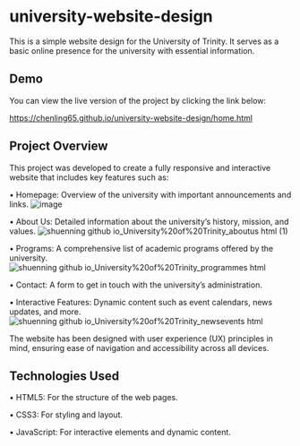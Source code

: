 # university-website-design
This is a simple website design for the University of Trinity. It serves as a basic online presence for the university with essential information.

## Demo
You can view the live version of the project by clicking the link below:

https://chenling65.github.io/university-website-design/home.html

## Project Overview
This project was developed to create a fully responsive and interactive website that includes key features such as:

•	Homepage: Overview of the university with important announcements and links.
![image](https://github.com/user-attachments/assets/d4afae94-f4ab-4b96-988f-3a30116ddd6d)
 
•	About Us: Detailed information about the university’s history, mission, and values.
 ![shuenning github io_University%20of%20Trinity_aboutus html (1)](https://github.com/user-attachments/assets/e34f69b9-7cbb-45ca-b658-a8ddf0cd6b2c)
 
•	Programs: A comprehensive list of academic programs offered by the university.
 ![shuenning github io_University%20of%20Trinity_programmes html](https://github.com/user-attachments/assets/70fcd69c-183f-41e2-a5a4-a1f32586bbe0)
 
•	Contact: A form to get in touch with the university’s administration.
 
•	Interactive Features: Dynamic content such as event calendars, news updates, and more.
 ![shuenning github io_University%20of%20Trinity_newsevents html](https://github.com/user-attachments/assets/4dc0e753-6810-4513-84b8-16b79926adf0)
 
The website has been designed with user experience (UX) principles in mind, ensuring ease of navigation and accessibility across all devices.

## Technologies Used
•	HTML5: For the structure of the web pages.
  
•	CSS3: For styling and layout.

•	JavaScript: For interactive elements and dynamic content.
